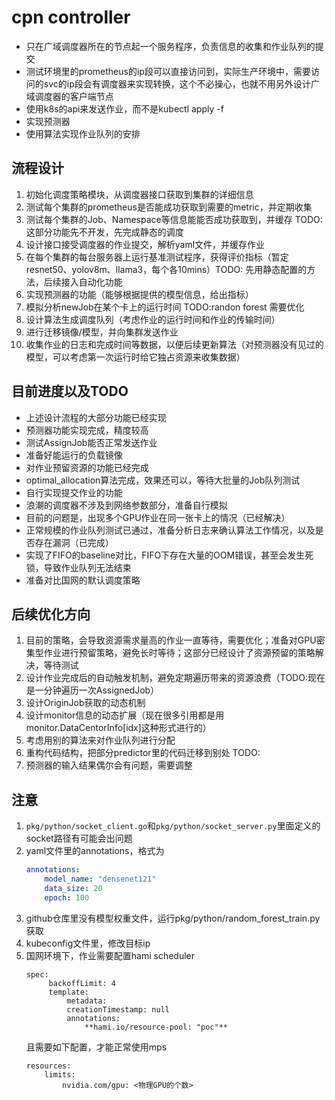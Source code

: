# cpn controller
- 只在广域调度器所在的节点起一个服务程序，负责信息的收集和作业队列的提交
- 测试环境里的prometheus的ip段可以直接访问到，实际生产环境中，需要访问的svc的ip段会有调度器来实现转换，这个不必操心，也就不用另外设计广域调度器的客户端节点
- 使用k8s的api来发送作业，而不是kubectl apply -f
- 实现预测器
- 使用算法实现作业队列的安排

## 流程设计
1. 初始化调度策略模块，从调度器接口获取到集群的详细信息
2. 测试每个集群的prometheus是否能成功获取到需要的metric，并定期收集
3. 测试每个集群的Job、Namespace等信息能能否成功获取到，并缓存 TODO: 这部分功能先不开发，先完成静态的调度
4. 设计接口接受调度器的作业提交，解析yaml文件，并缓存作业
5. 在每个集群的每台服务器上运行基准测试程序，获得评价指标（暂定resnet50、yolov8m、llama3，每个各10mins）TODO: 先用静态配置的方法，后续接入自动化功能
6. 实现预测器的功能（能够根据提供的模型信息，给出指标）
7. 模拟分析newJob在某个卡上的运行时间 TODO:randon forest 需要优化
8. 设计算法生成调度队列（考虑作业的运行时间和作业的传输时间）
9. 进行迁移镜像/模型，并向集群发送作业
10. 收集作业的日志和完成时间等数据，以便后续更新算法（对预测器没有见过的模型，可以考虑第一次运行时给它独占资源来收集数据）

## 目前进度以及TODO
- 上述设计流程的大部分功能已经实现
- 预测器功能实现完成，精度较高
- 测试AssignJob能否正常发送作业
- 准备好能运行的负载镜像
- 对作业预留资源的功能已经完成
- optimal_allocation算法完成，效果还可以，等待大批量的Job队列测试
- 自行实现提交作业的功能
- 浪潮的调度器不涉及到网络参数部分，准备自行模拟
- 目前的问题是，出现多个GPU作业在同一张卡上的情况（已经解决）
- 正常规模的作业队列测试已通过，准备分析日志来确认算法工作情况，以及是否存在漏洞（已完成）
- 实现了FIFO的baseline对比，FIFO下存在大量的OOM错误，甚至会发生死锁，导致作业队列无法结束
- 准备对比国网的默认调度策略

## 后续优化方向
1. 目前的策略，会导致资源需求量高的作业一直等待，需要优化；准备对GPU密集型作业进行预留策略，避免长时等待；这部分已经设计了资源预留的策略解决，等待测试
2. 设计作业完成后的自动触发机制，避免定期遍历带来的资源浪费（TODO:现在是一分钟遍历一次AssignedJob）
3. 设计OriginJob获取的动态机制
4. 设计monitor信息的动态扩展（现在很多引用都是用monitor.DataCentorInfo[idx]这种形式进行的）
5. 考虑用别的算法来对作业队列进行分配
6. 重构代码结构，把部分predictor里的代码迁移到别处 TODO:
7. 预测器的输入结果偶尔会有问题，需要调整

## 注意
1. `pkg/python/socket_client.go`和`pkg/python/socket_server.py`里面定义的socket路径有可能会出问题
2. yaml文件里的annotations，格式为
    ```yaml
    annotations: 
        model_name: "densenet121"
        data_size: 20
        epoch: 100
    ```
3. github仓库里没有模型权重文件，运行pkg/python/random_forest_train.py获取
4. kubeconfig文件里，修改目标ip
5. 国网环境下，作业需要配置hami scheduler
   ```
   spec:
        backoffLimit: 4
        template:
            metadata:
            creationTimestamp: null
            annotations:
                **hami.io/resource-pool: "poc"**
    ```
    且需要如下配置，才能正常使用mps
    ```
    resources:
        limits:
            nvidia.com/gpu: <物理GPU的个数>
    ```
